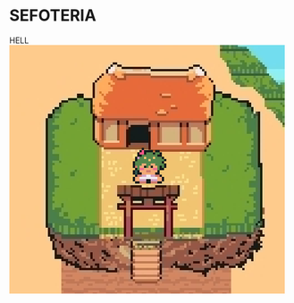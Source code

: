 # SEFOTERIA

HELL
![sefoteria](https://github.com/NurRifai99/Sefoteria/blob/master/Screenshot%202024-10-10%20141628.png)
